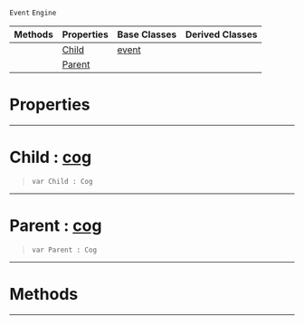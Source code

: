  `Event` `Engine`



|Methods|Properties|Base Classes|Derived Classes|
|---|---|---|---|
| |[ Child](https://github.com/ZilchEngine/ZilchDocs/blob/master/code_reference/class_reference/hierarchyevent.markdown#child-zilch-engine-docume)|[event](https://github.com/ZilchEngine/ZilchDocs/blob/master/code_reference/class_reference/event.markdown)| |
| |[ Parent](https://github.com/ZilchEngine/ZilchDocs/blob/master/code_reference/class_reference/hierarchyevent.markdown#parent-zilch-engine-docum)| | |


 #  Properties


---  
 #  Child : [cog](https://github.com/ZilchEngine/ZilchDocs/blob/master/code_reference/class_reference/cog.markdown)

> 
> ``` lang=cpp, name=Nada
> var Child : Cog


---  
 #  Parent : [cog](https://github.com/ZilchEngine/ZilchDocs/blob/master/code_reference/class_reference/cog.markdown)

> 
> ``` lang=cpp, name=Nada
> var Parent : Cog


---  
 #  Methods


---  
 

 
